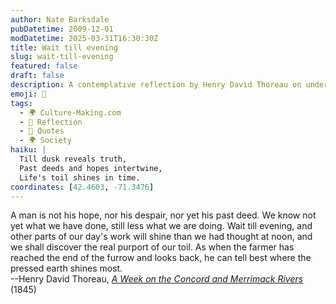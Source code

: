 ```yaml
---
author: Nate Barksdale
pubDatetime: 2009-12-01
modDatetime: 2025-03-31T16:30:30Z
title: Wait till evening
slug: wait-till-evening
featured: false
draft: false
description: A contemplative reflection by Henry David Thoreau on understanding our actions and their outcomes.
emoji: 🌾
tags:
  - 🌍 Culture-Making.com
  - 🌅 Reflection
  - 📖 Quotes
  - 🌍 Society
haiku: |
  Till dusk reveals truth,  
  Past deeds and hopes intertwine,  
  Life's toil shines in time.
coordinates: [42.4603, -71.3476]
---
```


A man is not his hope, nor his despair, nor yet his past deed. We know not yet what we have done, still less what we are doing. Wait till evening, and other parts of our day's work will shine than we had thought at noon, and we shall discover the real purport of our toil. As when the farmer has reached the end of the furrow and looks back, he can tell best where the pressed earth shines most.  
--Henry David Thoreau, _[A Week on the Concord and Merrimack Rivers](http://books.google.com/books?pg=PA166&dq;=)_ (1845)

